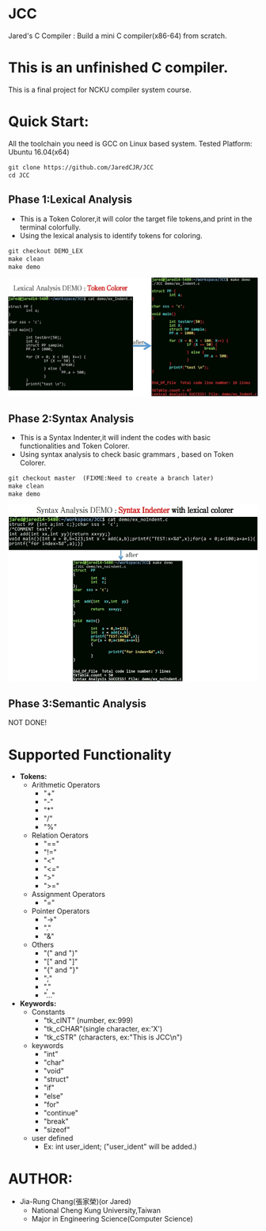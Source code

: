 # JCC
Jared's C Compiler : Build a mini C compiler(x86-64) from scratch.

This is an unfinished C compiler.
====================================
This is a final project for NCKU compiler system course.


Quick Start:
====================================
All the toolchain you need is GCC on Linux based system.
Tested Platform: Ubuntu 16.04(x64)

```
git clone https://github.com/JaredCJR/JCC
cd JCC
```

Phase 1:Lexical Analysis
---------------------------
- This is a Token Colorer,it will color the target file tokens,and print in the terminal colorfully.
- Using the lexical analysis to identify tokens for coloring.

```
git checkout DEMO_LEX
make clean
make demo
```
![alt tag](https://raw.githubusercontent.com/JaredCJR/JCC/master/demo/pictures/phase_lexical.jpg)


Phase 2:Syntax Analysis
---------------------------
- This is a Syntax Indenter,it will indent the codes with basic functionalities and Token Colorer.
- Using syntax analysis to check basic grammars , based on Token Colorer.
```
git checkout master  (FIXME:Need to create a branch later)
make clean
make demo
```
![alt tag](https://raw.githubusercontent.com/JaredCJR/JCC/master/demo/pictures/phase_syntax.jpg)


Phase 3:Semantic Analysis
---------------------------
NOT DONE!


Supported Functionality
==============================
- **Tokens:**
  - Arithmetic Operators
    - "+"
    - "-"
    - "*"
    - "/"
    - "%"
  - Relation Oerators
    - "=="
    - "!="
    - "<"
    - "<="
    - ">"
    - ">="
  - Assignment Operators
    - "="
  - Pointer Operators
    - "->"
    - "."
    - "&"
  - Others
    - "(" and ")"
    - "[" and "]"
    - "{" and "}"
    - ";"
    - ","
    - "..."
- **Keywords:**
  - Constants
    - "tk_cINT" (number,  ex:999)
    - "tk_cCHAR"(single character,  ex:'X')
    - "tk_cSTR" (characters,  ex:"This is JCC\n")
  - keywords
    - "int"
    - "char"
    - "void"
    - "struct"
    - "if"
    - "else"
    - "for"
    - "continue"
    - "break"
    - "sizeof"
  - user defined
    - Ex: int user_ident; ("user_ident" will be added.)





AUTHOR:
====================================
- Jia-Rung Chang(張家榮)(or Jared)
    - National Cheng Kung University,Taiwan
    - Major in Engineering Science(Computer Science)

